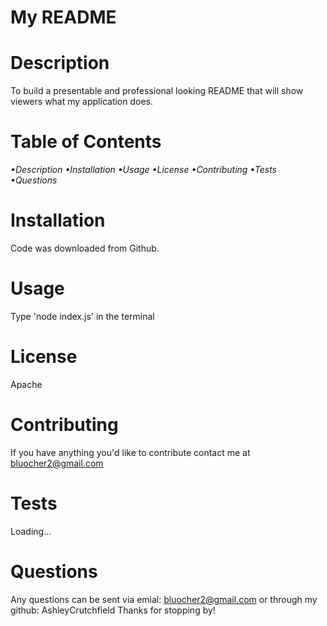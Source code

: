 # My README
# Description
To build a presentable and professional looking README that will show viewers what my application does. 
# Table of Contents
*•Description •Installation •Usage •License •Contributing •Tests •Questions*
# Installation
Code was downloaded from Github.
# Usage
Type 'node index.js' in the terminal
# License
Apache
# Contributing
If you have anything you'd like to contribute contact me at bluocher2@gmail.com
# Tests
Loading... 
# Questions
Any questions can be sent via emial: bluocher2@gmail.com or through my github: AshleyCrutchfield
Thanks for stopping by!
